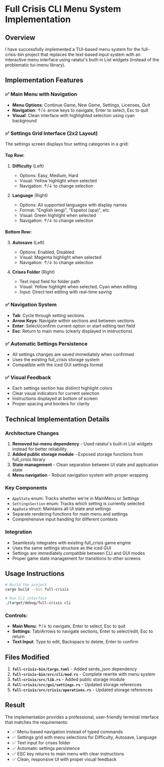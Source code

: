 # Full Crisis CLI Menu System Implementation

## Overview

I have successfully implemented a TUI-based menu system for the full-crisis-bin project that replaces the text-based input system with an interactive menu interface using ratatui's built-in List widgets (instead of the problematic tui-menu library).

## Implementation Features

### ✅ Main Menu with Navigation
- **Menu Options**: Continue Game, New Game, Settings, Licenses, Quit
- **Navigation**: ↑/↓ arrow keys to navigate, Enter to select, Esc to quit
- **Visual**: Clean interface with highlighted selection using cyan background

### ✅ Settings Grid Interface (2x2 Layout)
The settings screen displays four setting categories in a grid:

#### Top Row:
1. **Difficulty** (Left)
   - Options: Easy, Medium, Hard  
   - Visual: Yellow highlight when selected
   - Navigation: ↑/↓ to change selection

2. **Language** (Right)
   - Options: All supported languages with display names
   - Format: "English (eng)", "Español (spa)", etc.
   - Visual: Green highlight when selected
   - Navigation: ↑/↓ to change selection

#### Bottom Row:
3. **Autosave** (Left)
   - Options: Enabled, Disabled
   - Visual: Magenta highlight when selected
   - Navigation: ↑/↓ to change selection

4. **Crises Folder** (Right)
   - Text input field for folder path
   - Visual: Yellow highlight when selected, Cyan when editing
   - Input: Direct text editing with real-time saving

### ✅ Navigation System
- **Tab**: Cycle through setting sections
- **Arrow Keys**: Navigate within sections and between sections
- **Enter**: Select/confirm current option or start editing text field
- **Esc**: Return to main menu (clearly displayed in instructions)

### ✅ Automatic Settings Persistence
- All settings changes are saved immediately when confirmed
- Uses the existing full_crisis storage system
- Compatible with the iced GUI settings format

### ✅ Visual Feedback
- Each settings section has distinct highlight colors
- Clear visual indicators for current selection
- Instructions displayed at bottom of screen
- Proper spacing and borders for clarity

## Technical Implementation Details

### Architecture Changes
1. **Removed tui-menu dependency** - Used ratatui's built-in List widgets instead for better reliability
2. **Added public storage module** - Exposed storage functions from full_crisis library
3. **State management** - Clean separation between UI state and application state
4. **Menu navigation** - Robust navigation system with proper wrapping

### Key Components
- `AppState` enum: Tracks whether we're in MainMenu or Settings
- `SettingsSection` enum: Tracks which setting is currently selected
- `AppData` struct: Maintains all UI state and settings
- Separate rendering functions for main menu and settings
- Comprehensive input handling for different contexts

### Integration
- Seamlessly integrates with existing full_crisis game engine
- Uses the same settings structure as the iced GUI
- Settings are immediately compatible between CLI and GUI modes
- Proper game state management for transitions to other screens

## Usage Instructions

```bash
# Build the project
cargo build --bin full-crisis

# Run CLI interface
./target/debug/full-crisis cli
```

### Controls:
- **Main Menu**: ↑/↓ to navigate, Enter to select, Esc to quit
- **Settings**: Tab/Arrows to navigate sections, Enter to select/edit, Esc to return
- **Text Input**: Type to edit, Backspace to delete, Enter to confirm

## Files Modified

1. **`full-crisis-bin/Cargo.toml`** - Added serde_json dependency
2. **`full-crisis-bin/src/cli/mod.rs`** - Complete rewrite with menu system
3. **`full-crisis/src/lib.rs`** - Added public storage module
4. **`full-crisis/src/gui/settings.rs`** - Updated storage references  
5. **`full-crisis/src/crisis/operations.rs`** - Updated storage references

## Result

The implementation provides a professional, user-friendly terminal interface that matches the requirements:
- ✅ Menu-based navigation instead of typed commands
- ✅ Settings grid with menu selections for Difficulty, Autosave, Language
- ✅ Text input for crises folder
- ✅ Automatic settings persistence
- ✅ ESC key returns to main menu with clear instructions
- ✅ Clean, responsive UI with proper visual feedback
